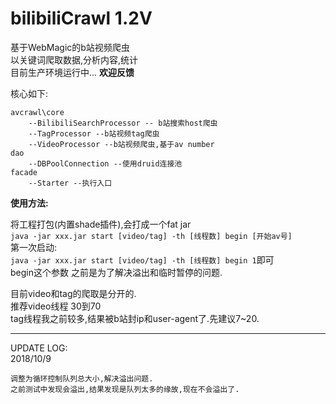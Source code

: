 # bilibiliCrawl 1.2V
基于WebMagic的b站视频爬虫  
以关键词爬取数据,分析内容,统计  
目前生产环境运行中...  **欢迎反馈**

核心如下:  
```
avcrawl\core  
	--BilibiliSearchProcessor -- b站搜索host爬虫  
	--TagProcessor --b站视频tag爬虫  
	--VideoProcessor --b站视频爬虫,基于av number  
dao
	--DBPoolConnection --使用druid连接池  
facade
	--Starter --执行入口  
```
**使用方法:**  

将工程打包(内置shade插件),会打成一个fat jar  
`java -jar xxx.jar start [video/tag] -th [线程数] begin [开始av号]`  
第一次启动:  
`java -jar xxx.jar start [video/tag] -th [线程数] begin 1`即可  
begin这个参数 之前是为了解决溢出和临时暂停的问题.  

目前video和tag的爬取是分开的.  
推荐video线程 30到70  
tag线程我之前较多,结果被b站封ip和user-agent了.先建议7~20.  

---
UPDATE LOG:  
2018/10/9  
```
调整为循环控制队列总大小,解决溢出问题.  
之前测试中发现会溢出,结果发现是队列太多的缘故,现在不会溢出了. 
```


